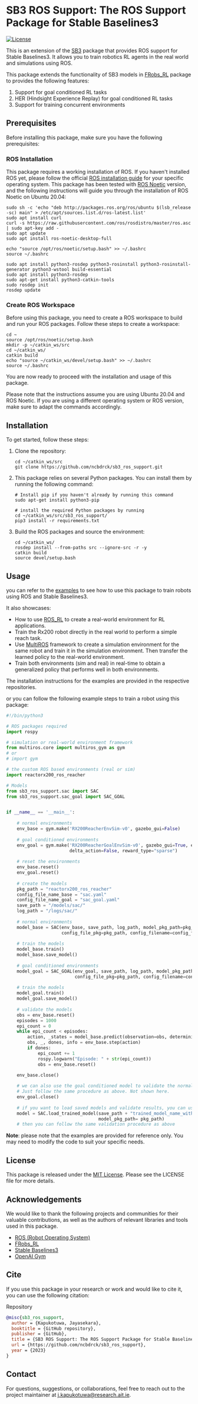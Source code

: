 # SB3 ROS Support: The ROS Support Package for Stable Baselines3

[![License](https://img.shields.io/badge/License-MIT-blue.svg)](https://opensource.org/licenses/MIT)

This is an extension of the [SB3](https://stable-baselines3.readthedocs.io/en/master/) package that provides ROS support for Stable Baselines3. It allows you to train robotics RL agents in the real world and simulations using ROS.

This package extends the functionality of SB3 models in [FRobs_RL](https://github.com/jmfajardod/frobs_rl) package to provides the following features:
 1. Support for goal conditioned RL tasks
 2. HER (Hindsight Experience Replay) for goal conditioned RL tasks
 3. Support for training concurrent environments

## Prerequisites

Before installing this package, make sure you have the following prerequisites:

### ROS Installation

This package requires a working installation of ROS. If you haven't installed ROS yet, please follow the official [ROS installation guide](http://wiki.ros.org/ROS/Installation) for your specific operating system. This package has been tested with [ROS Noetic](http://wiki.ros.org/noetic) version, and the following instructions will guide you through the installation of ROS Noetic on Ubuntu 20.04:
```shell
sudo sh -c 'echo "deb http://packages.ros.org/ros/ubuntu $(lsb_release -sc) main" > /etc/apt/sources.list.d/ros-latest.list'
sudo apt install curl
curl -s https://raw.githubusercontent.com/ros/rosdistro/master/ros.asc | sudo apt-key add -
sudo apt update
sudo apt install ros-noetic-desktop-full

echo "source /opt/ros/noetic/setup.bash" >> ~/.bashrc
source ~/.bashrc

sudo apt install python3-rosdep python3-rosinstall python3-rosinstall-generator python3-wstool build-essential
sudo apt install python3-rosdep
sudo apt-get install python3-catkin-tools
sudo rosdep init
rosdep update
```
  
### Create ROS Workspace
Before using this package, you need to create a ROS workspace to build and run your ROS packages. Follow these steps to create a workspace:
```shell
cd ~
source /opt/ros/noetic/setup.bash
mkdir -p ~/catkin_ws/src
cd ~/catkin_ws/
catkin build
echo "source ~/catkin_ws/devel/setup.bash" >> ~/.bashrc
source ~/.bashrc
```

You are now ready to proceed with the installation and usage of this package.

Please note that the instructions assume you are using Ubuntu 20.04 and ROS Noetic. If you are using a different operating system or ROS version, make sure to adapt the commands accordingly.

## Installation

To get started, follow these steps:

1. Clone the repository:
    ```shell
    cd ~/catkin_ws/src
    git clone https://github.com/ncbdrck/sb3_ros_support.git
    ```

2. This package relies on several Python packages. You can install them by running the following command:

    ```shell
    # Install pip if you haven't already by running this command
    sudo apt-get install python3-pip

    # install the required Python packages by running
    cd ~/catkin_ws/src/sb3_ros_support/
    pip3 install -r requirements.txt
    ```
3. Build the ROS packages and source the environment:
    ```shell
   cd ~/catkin_ws/
   rosdep install --from-paths src --ignore-src -r -y
   catkin build
   source devel/setup.bash
    ```
   
## Usage

you can refer to the [examples](https://github.com/ncbdrck/reactorx200_ros_reacher) to see how to use this package to train robots using ROS and Stable Baselines3.

It also showcases:
- How to use [ROS_RL](https://github.com/ncbdrck/ros_rl) to create a real-world environment for RL applications.
- Train the Rx200 robot directly in the real world to perform a simple reach task.
- Use [MultiROS](https://github.com/ncbdrck/multiros) framework to create a simulation environment for the same robot and train it in the simulation environment. Then transfer the learned policy to the real-world environment.
- Train both environments (sim and real) in real-time to obtain a generalized policy that performs well in both environments.

The installation instructions for the examples are provided in the respective repositories.

or you can follow the following example steps to train a robot using this package:
```python
#!/bin/python3

# ROS packages required
import rospy

# simulation or real-world environment framework
from multiros.core import multiros_gym as gym
# or 
# import gym

# the custom ROS based environments (real or sim)
import reactorx200_ros_reacher

# Models
from sb3_ros_support.sac import SAC
from sb3_ros_support.sac_goal import SAC_GOAL


if __name__ == '__main__':
   
    # normal environments
    env_base = gym.make('RX200ReacherEnvSim-v0', gazebo_gui=False)
   
    # goal conditioned environments
    env_goal = gym.make('RX200ReacherGoalEnvSim-v0', gazebo_gui=True, ee_action_type=False, 
                        delta_action=False, reward_type="sparse")
   
    # reset the environments
    env_base.reset()
    env_goal.reset()
   
    # create the models
    pkg_path = "reactorx200_ros_reacher"
    config_file_name_base = "sac.yaml"
    config_file_name_goal = "sac_goal.yaml"
    save_path = "/models/sac/"
    log_path = "/logs/sac/"
    
    # normal environments
    model_base = SAC(env_base, save_path, log_path, model_pkg_path=pkg_path, 
                     config_file_pkg=pkg_path, config_filename=config_file_name_base)
    
    # train the models
    model_base.train()
    model_base.save_model()
    
    # goal conditioned environments
    model_goal = SAC_GOAL(env_goal, save_path, log_path, model_pkg_path=pkg_path, 
                          config_file_pkg=pkg_path, config_filename=config_file_name_goal)
    
    # train the models
    model_goal.train()
    model_goal.save_model()
    
    # validate the models
    obs = env_base.reset()
    episodes = 1000
    epi_count = 0
    while epi_count < episodes:
        action, _states = model_base.predict(observation=obs, deterministic=True)
        obs, _, dones, info = env_base.step(action)
        if dones:
            epi_count += 1
            rospy.logwarn("Episode: " + str(epi_count))
            obs = env_base.reset()

    env_base.close()
    
    # we can also use the goal conditioned model to validate the normal environment
    # Just follow the same procedure as above. Not shown here.
    env_goal.close()
    
    # if you want to load saved models and validate results, you can use the following code
    model = SAC.load_trained_model(save_path + "trained_model_name_without_.zip", 
                                   model_pkg_path= pkg_path)
    # then you can follow the same validation procedure as above
```
**Note**: please note that the examples are provided for reference only. You may need to modify the code to suit your specific needs.

## License

This package is released under the [MIT License](https://opensource.org/licenses/MIT). Please see the LICENSE file for more details.

## Acknowledgements

We would like to thank the following projects and communities for their valuable contributions, as well as the authors of relevant libraries and tools used in this package.
- [ROS (Robot Operating System)](https://www.ros.org/)
- [FRobs_RL](https://frobs-rl.readthedocs.io/en/latest/)
- [Stable Baselines3](https://stable-baselines3.readthedocs.io/en/master/)
- [OpenAI Gym](https://gym.openai.com/)

## Cite

If you use this package in your research or work and would like to cite it, you can use the following citation:

Repository
```bibtex
@misc{sb3_ros_support,
  author = {Kapukotuwa, Jayasekara},
  booktitle = {GitHub repository},
  publisher = {GitHub},
  title = {SB3 ROS Support: The ROS Support Package for Stable Baselines3},
  url = {https://github.com/ncbdrck/sb3_ros_support},
  year = {2023}
}
```

## Contact

For questions, suggestions, or collaborations, feel free to reach out to the project maintainer at [j.kapukotuwa@research.ait.ie](mailto:j.kapukotuwa@research.ait.ie).
